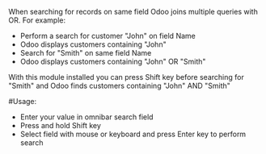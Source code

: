 When searching for records on same field Odoo joins multiple queries with OR.
For example:

* Perform a search for customer "John" on field Name
* Odoo displays customers containing "John"
* Search for "Smith" on same field Name
* Odoo displays customers containing "John" OR "Smith"

With this module installed you can press Shift key before searching for "Smith"
and Odoo finds customers containing "John" AND "Smith"


#Usage:

* Enter your value in omnibar search field
* Press and hold Shift key
* Select field with mouse or keyboard and press Enter key to perform search

